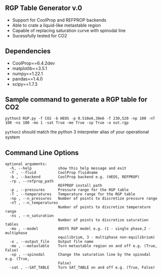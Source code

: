 RGP Table Generator v.0
-----------------------
- Support for CoolProp and REFPROP backends
- Able to crate a liquid-like metastable region 
- Capable of replacing saturation curve with spinodal line
- Sucessfully tested for CO2

Dependencies
------------
- CoolProp==6.4.2dev 
- matplotlib==3.5.1
- numpy==1.22.1
- pandas==1.4.0
- scipy==1.7.3

Sample command to generate a RGP table for CO2
----------------------------------------------
```python3 RGP.py -f CO2 -b HEOS -p 0.518e6,30e6 -T 230,520 -np 100 -nT 100 -ns 100 -mo 1 -sat True -me True -sp True -o out.rgp```

`python3` should match the python 3 interpreter alias of your operational system


Command Line Options
--------------------
```
optional arguments:
  -h, --help            show this help message and exit
  -f , --fluid          CoolProp fluidname
  -b , --backend        CoolProp backend e.g. (HEOS, REFPROP)
  -rp , --refprop_path 
                        REFPROP install path
  -p , --pressures      Pressure range for the RGP table
  -T , --temperatures   Temperature range for the RGP table
  -np , --n_pressures   Number of points to discretize pressure range
  -nT , --n_temperatures 
                        Number of points to discretize temperature range
  -ns , --n_saturation 
                        Number of points to discretize saturation tables
  -mo , --model         ANSYS RGP model e.g. (1 - single phase,2 - multiphase
                        equilibrium, 3 - multiphase non-equilibrium)
  -o , --output_file    Output file name
  -me , --metastable    Turn metastable region on and off e.g. (True, False)
  -sp , --spinodal      Change the saturation line by the spinodal e.g. (True,
                        False)
  -sat , --SAT_TABLE    Turn SAT_TABLE on and off e.g. (True, False)
```